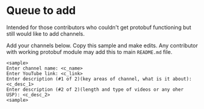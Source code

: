 # Queue to add
Intended for those contributors who couldn't get protobuf functioning but still would like to add channels.

Add your channels below. Copy this sample and make edits. Any contributor with working protobuf module may add this to main `README.md` file.

```
<sample>
Enter channel name: <c_name>
Enter YouTube link: <c_link>
Enter description (#1 of 2)(key areas of channel, what is it about): <c_desc_1>
Enter description (#2 of 2)(length and type of videos or any oher USP): <c_desc_2>
<sample>
 ``` 
